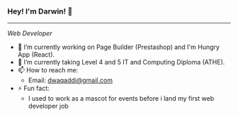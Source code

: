 ### Hey! I'm Darwin! 👋
---

*Web Developer* 

- 🔭 I’m currently working on Page Builder (Prestashop) and I'm Hungry App (React).
- 🌱 I’m currently taking Level 4 and 5 IT and Computing Diploma (ATHE).
- 📫 How to reach me:
  - Email: dwaqaddi@gmail.com
- ⚡ Fun fact:
  - I used to work as a mascot for events before i land my first web developer job

